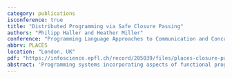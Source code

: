 ```yaml
---
category: publications
isconference: true
title: "Distributed Programming via Safe Closure Passing"
authors: "Philipp Haller and Heather Miller"
conference: "Programming Language Approaches to Communication and Concurrency Centric Systems"
abbrv: PLACES
location: "London, UK"
pdf: "https://infoscience.epfl.ch/record/205039/files/places-closure-passing.pdf"
abstract: 'Programming systems incorporating aspects of functional programming, e.g., higher-order func- tions, are becoming increasingly popular for large-scale distributed programming. New frameworks such as Apache Spark leverage functional techniques to provide high-level, declarative APIs for in- memory data analytics, often outperforming traditional “big data” frameworks like Hadoop MapReduce. However, widely-used programming models remain rather ad-hoc; aspects such as implementation trade-offs, static typing, and semantics are not yet well-understood. We present a new asynchronous pro- gramming model that has at its core several principles facilitating functional processing of distributed data. The emphasis of our model is on simplicity, performance, and expressiveness. The primary means of communication is by passing functions (closures) to distributed, immutable data. To ensure safe and efficient distribution of closures, our model leverages both syntactic and type-based restrictions. We report on a prototype implementation in Scala. Finally, we present preliminary experimental results evaluating the performance impact of a static, type-based optimization of serialization.'
---
```

